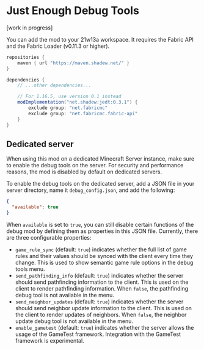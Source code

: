 # Just Enough Debug Tools

[work in progress]

You can add the mod to your 21w13a workspace. It requires the Fabric API and the Fabric Loader (v0.11.3 or higher).

```groovy
repositories {
    maven { url "https://maven.shadew.net/" }
}

dependencies {
    // ...other dependencies...

    // For 1.16.5, use version 0.1 instead
    modImplementation("net.shadew:jedt:0.3.1") {
        exclude group: "net.fabricmc"
        exclude group: "net.fabricmc.fabric-api"
    }
}
```

## Dedicated server

When using this mod on a dedicated Minecraft Server instance, make sure to enable the debug tools on the server. For
security and performance reasons, the mod is disabled by default on dedicated servers.

To enable the debug tools on the dedicated server, add a JSON file in your server directory, name it
`debug_config.json`, and add the following:

```json
{
  "available": true
}
```

When `available` is set to `true`, you can still disable certain functions of the debug mod by defining them as
properties in this JSON file. Currently, there are three configurable properties:

- `game_rule_sync` (default: `true`) indicates whether the full list of game rules and their values should be synced
  with the client every time they change. This is used to show semantic game rule options in the debug tools menu.
- `send_pathfinding_info` (default: `true`) indicates whether the server should send pathfinding information to the
  client. This is used on the client to render pathfinding information. When `false`, the pathfinding debug tool is not
  available in the menu.
- `send_neighbor_updates` (default: `true`) indicates whether the server should send neighbor update information to the
  client. This is used on the client to render updates of neighbors. When `false`, the neighbor update debug tool is not
  available in the menu.
- `enable_gametest` (default: `true`) indicates whether the server allows the usage of the GameTest framework.
  Integration with the GameTest framework is experimental.
